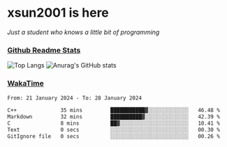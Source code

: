 # xsun2001 is here

*Just a student who knows a little bit of programming*

### [Github Readme Stats](https://github.com/anuraghazra/github-readme-stats)

![Top Langs](https://github-readme-stats.vercel.app/api/top-langs/?username=xsun2001&layout=compact&theme=radical) ![Anurag's GitHub stats](https://github-readme-stats.vercel.app/api?username=xsun2001&show_icons=true&theme=radical)

### [WakaTime](https://wakatime.com)

<!--START_SECTION:waka-->

```txt
From: 21 January 2024 - To: 28 January 2024

C++              35 mins         ███████████▓░░░░░░░░░░░░░   46.48 %
Markdown         32 mins         ██████████▓░░░░░░░░░░░░░░   42.39 %
C                8 mins          ██▓░░░░░░░░░░░░░░░░░░░░░░   10.41 %
Text             0 secs          ░░░░░░░░░░░░░░░░░░░░░░░░░   00.30 %
GitIgnore file   0 secs          ░░░░░░░░░░░░░░░░░░░░░░░░░   00.26 %
```

<!--END_SECTION:waka-->
